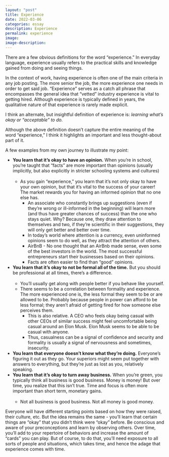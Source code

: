 ```yaml
---
layout: "post"
title: Experience
date: 2022-03-06
categories: essay
description: Experience
permalink: experience
image:
image-description:
---
```


There are a few obvious definitions for the word “experience.” In everyday language, experience usually refers to the practical skills and knowledge gained from doing and seeing things.

In the context of work, having experience is often one of the main criteria in any job posting. The more senior the job, the more experience one needs in order to get said job. “Experience” serves as a catch all phrase that encompasses the general idea that “vetted” industry experience is vital to getting hired. Although experience is typically defined in years, the qualitative nature of that experience is rarely made explicit.

I think an alternate, but insightful definition of experience is: *learning what’s okay or “acceptable” to do.*

Although the above definition doesn’t capture the entire meaning of the word “experience,” I think it highlights an important and less thought-about part of it.

A few examples from my own journey to illustrate my point:

- **You learn that it’s okay to have an opinion.** When you’re in school, you’re taught that “facts” are more important than opinions (usually implicitly, but also explicitly in stricter schooling systems and cultures)
<br><br>
    - As you gain “experience,” you learn that it’s not only okay to have your own opinion, but that it’s vital to the success of your career! The market rewards you for having an informed opinion that no one else has.
        - An associate who constantly brings up suggestions (even if they’re wrong or ill-informed in the beginning) will learn more (and thus have greater chances of success) than the one who stays quiet. Why? Because one, they draw attention to themselves and two, if they’re scientific in their suggestions, they will only get better and better over time.
        - In today’s world where attention is a currency, even uninformed opinions seem to do well, as they attract the attention of others.
        - AirBnB - No one thought that an AirBnb made sense, even some of the best investors in the world. The most successful entrepreneurs start their businesses based on their opinions.
        - Facts are often easier to find than “good” opinions. 
- **You learn that it’s okay to not be formal all of the time.** But you should be professional at all times, there’s a difference.
<br><br>
    - You’ll usually get along with people better if you behave like yourself.
    - There seems to be a correlation between formality and experience. The more experienced one is, the less formal they seem to be or are allowed to be. Probably because people in power can afford to be less formal; they aren’t afraid of getting fired for how someone else perceives them.
        - This is also relative. A CEO who feels okay being casual with other CEOs of similar success might feel uncomfortable being casual around an Elon Musk. Elon Musk seems to be able to be casual with anyone.
        - Thus, casualness can be a signal of confidence and security and formality is usually a signal of nervousness and sometimes, insecurity. 
- **You learn that everyone doesn’t know what they’re doing.** Everyone’s figuring it out as they go. Your superiors might seem put together with answers to everything, but they’re just as lost as you, relatively speaking. 
- **You learn that it’s okay to turn away business.** When you’re green, you typically think all business is good business. Money is money! But over time, you realize that this isn’t true. Time and focus is often more important than short term, monetary gains.
<br><br>
    - Not all business is good business. Not all money is good money.

Everyone will have different starting points based on how they were raised, their culture, etc. But the idea remains the same - you’ll learn that certain things are “okay” that you didn’t think were “okay” before. Be conscious and aware of your preconceptions and learn by observing others. Over time, you’ll add to your repertoire of behaviors and increase the amount of “cards” you can play. But of course, to do that, you’ll need exposure to all sorts of people and situations, which takes time, and hence the adage that experience comes with time.
